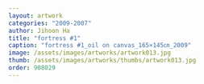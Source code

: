 ```yaml
---
layout: artwork
categories: "2009-2007"
author: Jihoon Ha
title: "fortress #1"
caption: "fortress #1_oil on canvas_165×145㎝_2009"
image: /assets/images/artworks/artwork013.jpg
thumb: /assets/images/artworks/thumbs/artwork013.jpg
order: 908029
---
```

